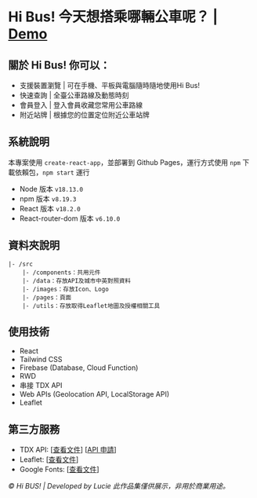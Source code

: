 # Hi Bus! 今天想搭乘哪輛公車呢？ | [Demo](https://lucie0417.github.io/hii-bus/)
## 關於 Hi Bus! 你可以：

* 支援裝置瀏覽 | 可在手機、平板與電腦隨時隨地使用Hi Bus!
* 快速查詢 | 全臺公車路線及動態時刻
* 會員登入 | 登入會員收藏您常用公車路線
* 附近站牌 | 根據您的位置定位附近公車站牌



## 系統說明

本專案使用 `create-react-app`，並部署到 Github Pages，運行方式使用 `npm` 下載依賴包，`npm start` 運行

* Node 版本 `v18.13.0`
* npm 版本 `v8.19.3`
* React 版本 `v18.2.0`
* React-router-dom 版本 `v6.10.0`

## 資料夾說明
```
|- /src
    |- /components：共用元件
    |- /data：存放API及城市中英對照資料
    |- /images：存放Icon、Logo
    |- /pages：頁面
    |- /utils：存放取得Leaflet地圖及授權相關工具
```

## 使用技術
* React
* Tailwind CSS
* Firebase (Database, Cloud Function)
* RWD
* 串接 TDX API
* Web APIs (Geolocation API, LocalStorage API)
* Leaflet

## 第三方服務
* TDX API: [[查看文件](https://tdx.transportdata.tw/api-service/swagger)] [[API 申請](https://tdx.transportdata.tw/register)]
* Leaflet: [[查看文件](https://leafletjs.com/reference.html)]
* Google Fonts: [[查看文件](https://fonts.google.com/)]

*© Hi BUS! | Developed by Lucie
此作品集僅供展示，非用於商業用途。*

